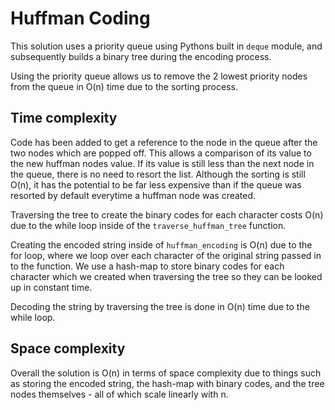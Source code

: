 # Huffman Coding

This solution uses a priority queue using Pythons built in `deque` module, and subsequently builds a binary tree during the encoding process.

Using the priority queue allows us to remove the 2 lowest priority nodes from the queue in O(n) time due to the sorting process.

## Time complexity

Code has been added to get a reference to the node in the queue after the two nodes which are popped off. This allows a comparison of its value to the new huffman nodes value. If its value is still less than the next node in the queue, there is no need to resort the list. Although the sorting is still O(n), it has the potential to be far less expensive than if the queue was resorted by default everytime a huffman node was created.

Traversing the tree to create the binary codes for each character costs O(n) due to the while loop inside of the `traverse_huffman_tree` function.

Creating the encoded string inside of `huffman_encoding` is O(n) due to the for loop, where we loop over each character of the original string passed in to the function. We use a hash-map to store binary codes for each character which we created when traversing the tree so they can be looked up in constant time.

Decoding the string by traversing the tree is done in O(n) time due to the while loop.

## Space complexity

Overall the solution is O(n) in terms of space complexity due to things such as storing the encoded string, the hash-map with binary codes, and the tree nodes themselves - all of which scale linearly with n.
